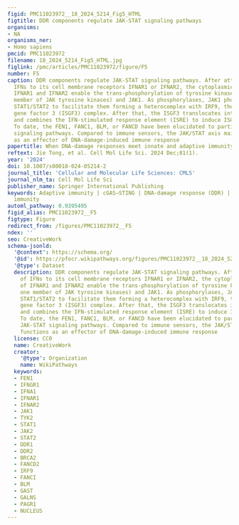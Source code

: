 ```yaml
---
figid: PMC11023972__18_2024_5214_Fig5_HTML
figtitle: DDR components regulate JAK-STAT signaling pathways
organisms:
- NA
organisms_ner:
- Homo sapiens
pmcid: PMC11023972
filename: 18_2024_5214_Fig5_HTML.jpg
figlink: /pmc/articles/PMC11023972/figure/F5
number: F5
caption: DDR components regulate JAK-STAT signaling pathways. After attachment of
  IFNs to its cell membrane receptors IFNAR1 or IFNAR2, the cytoplasmic domains of
  IFNAR1 and IFNAR2 enable the trans-phosphorylation of tyrosine kinase 2 (Tyk2, one
  member of JAK tyrosine kinases) and JAK1. As phosphorylases, JAK1 phosphorylates
  STAT1/STAT2 to facilitate them forming a heterocomplex with IRF9, the IFN-stimulated
  gene factor 3 (ISGF3) complex. After that, the ISGF3 translocates into the nuclei
  and combines the IFN-stimulated response element (ISRE) to induce ISG expression.
  To date, the FEN1, FANC1, BLM, or FANCD have been elucidated to participate in JAK-STAT
  signaling pathways. Compared to immune sensors, the JAK/STAT axis mainly functions
  as an effector of DNA-damage-induced immune response
papertitle: When DNA-damage responses meet innate and adaptive immunity
reftext: Jie Tong, et al. Cell Mol Life Sci. 2024 Dec;81(1).
year: '2024'
doi: 10.1007/s00018-024-05214-2
journal_title: 'Cellular and Molecular Life Sciences: CMLS'
journal_nlm_ta: Cell Mol Life Sci
publisher_name: Springer International Publishing
keywords: Adaptive immunity | cGAS–STING | DNA-damage response (DDR) | IFN | Innate
  immunity
automl_pathway: 0.9395495
figid_alias: PMC11023972__F5
figtype: Figure
redirect_from: /figures/PMC11023972__F5
ndex: ''
seo: CreativeWork
schema-jsonld:
  '@context': https://schema.org/
  '@id': https://pfocr.wikipathways.org/figures/PMC11023972__18_2024_5214_Fig5_HTML.html
  '@type': Dataset
  description: DDR components regulate JAK-STAT signaling pathways. After attachment
    of IFNs to its cell membrane receptors IFNAR1 or IFNAR2, the cytoplasmic domains
    of IFNAR1 and IFNAR2 enable the trans-phosphorylation of tyrosine kinase 2 (Tyk2,
    one member of JAK tyrosine kinases) and JAK1. As phosphorylases, JAK1 phosphorylates
    STAT1/STAT2 to facilitate them forming a heterocomplex with IRF9, the IFN-stimulated
    gene factor 3 (ISGF3) complex. After that, the ISGF3 translocates into the nuclei
    and combines the IFN-stimulated response element (ISRE) to induce ISG expression.
    To date, the FEN1, FANC1, BLM, or FANCD have been elucidated to participate in
    JAK-STAT signaling pathways. Compared to immune sensors, the JAK/STAT axis mainly
    functions as an effector of DNA-damage-induced immune response
  license: CC0
  name: CreativeWork
  creator:
    '@type': Organization
    name: WikiPathways
  keywords:
  - FEN1
  - IFNGR1
  - IFNA1
  - IFNAR1
  - IFNAR2
  - JAK1
  - TYK2
  - STAT1
  - JAK2
  - STAT2
  - DDR1
  - DDR2
  - BRCA2
  - FANCD2
  - IRF9
  - FANCI
  - BLM
  - GAST
  - GALNS
  - PAGR1
  - NUCLEUS
---
```

